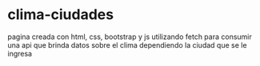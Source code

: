 # clima-ciudades
pagina creada con html, css, bootstrap y js utilizando fetch para consumir una api que brinda datos sobre el clima dependiendo la ciudad que se le ingresa

